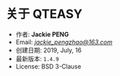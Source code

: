 
# 关于 QTEASY

- 作者: **Jackie PENG**
- Email: *jackie_pengzhao@163.com*
- 创建日期: 2019, July, 16
- 最新版本: `1.4.9`
- License: BSD 3-Clause
